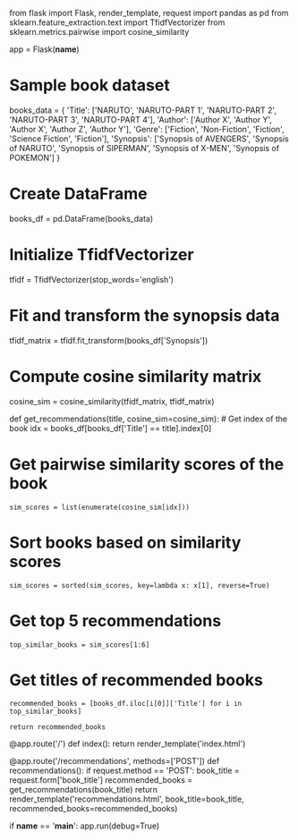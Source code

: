 from flask import Flask, render_template, request
import pandas as pd
from sklearn.feature_extraction.text import TfidfVectorizer
from sklearn.metrics.pairwise import cosine_similarity


app = Flask(__name__)

# Sample book dataset
books_data = {
    'Title': ['NARUTO', 'NARUTO-PART 1', 'NARUTO-PART 2', 'NARUTO-PART 3', 'NARUTO-PART 4'],
    'Author': ['Author X', 'Author Y', 'Author X', 'Author Z', 'Author Y'],
    'Genre': ['Fiction', 'Non-Fiction', 'Fiction', 'Science Fiction', 'Fiction'],
    'Synopsis': ['Synopsis of AVENGERS', 'Synopsis of NARUTO', 'Synopsis of SIPERMAN', 'Synopsis of X-MEN', 'Synopsis of POKEMON']
}

# Create DataFrame
books_df = pd.DataFrame(books_data)

# Initialize TfidfVectorizer
tfidf = TfidfVectorizer(stop_words='english')

# Fit and transform the synopsis data
tfidf_matrix = tfidf.fit_transform(books_df['Synopsis'])

# Compute cosine similarity matrix
cosine_sim = cosine_similarity(tfidf_matrix, tfidf_matrix)

def get_recommendations(title, cosine_sim=cosine_sim):
    # Get index of the book
    idx = books_df[books_df['Title'] == title].index[0]
    
   # Get pairwise similarity scores of the book
    sim_scores = list(enumerate(cosine_sim[idx]))
    
  # Sort books based on similarity scores
    sim_scores = sorted(sim_scores, key=lambda x: x[1], reverse=True)
    
  # Get top 5 recommendations
    top_similar_books = sim_scores[1:6]
    
  # Get titles of recommended books
    recommended_books = [books_df.iloc[i[0]]['Title'] for i in top_similar_books]
    
    return recommended_books



@app.route('/')
def index():
    return render_template('index.html')

@app.route('/recommendations', methods=['POST'])
def recommendations():
    if request.method == 'POST':
        book_title = request.form['book_title']
        recommended_books = get_recommendations(book_title)
        return render_template('recommendations.html', book_title=book_title, recommended_books=recommended_books)

if __name__ == '__main__':
    app.run(debug=True)
